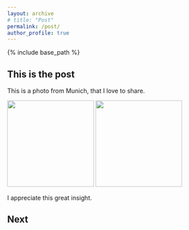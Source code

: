 ```yaml
---
layout: archive
# title: "Post"
permalink: /post/
author_profile: true
---
```

{% include base_path %}

## This is the post

This is a photo from Munich, that I love to share.

<img src="{{https://yanxiang-yang.github.io}}/images/munich1.jpg" width="200" /> <img src="{{https://yanxiang-yang.github.io}}/images/munich2.jpg" width="200" />


I appreciate this great insight.

## Next

